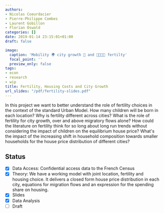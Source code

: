 ```yaml
---
authors:
- Nicolas Coeurdacier
- Pierre-Philippe Combes
- Laurent Gobillon
- Florian Oswald
categories: []
date: 2019-01-14 23:15:01+01:00
draft: false

image:
  caption: 'Mobility 🌍 city growth 🌆 and 👨‍👩‍👧‍👦 fertilty'
  focal_point: ''
  preview_only: false
tags:
- econ
- research
- wip
title: Fertility, Housing Costs and City Growth
url_slides: "/pdf/fertility-slides.pdf"
---
```

In this project we want to better understand the role of fertility choices in the context of the standard Urban Model. How many children will be born in each location? Why is fertility different across cities? What is the role of fertility for city growth, over and above migratory flows alone? How could the literature on fertility think for so long about long run trends without considering the impact of children on the equilibrium house price? What's the impact of the increasing shift in household composition towards smaller households for the house price distribution of different cities?

## Status

- [x] Data Access: Confidential access data to the French Census
- [x] Theory: We have a working model with joint location, fertility and housing choice. It delivers a closed form house price distribution in each city, equations for migration flows and an expression for the spending share on housing. 
- [x] Slides
- [x] Data Analysis
- [ ] Draft
